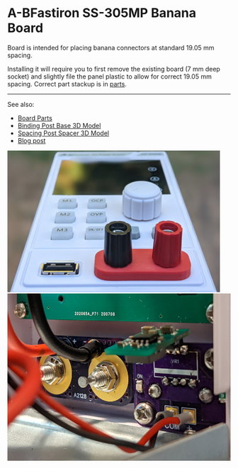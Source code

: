 # A-BFastiron SS-305MP Banana Board

Board is intended for placing banana connectors at standard 19.05 mm spacing.

Installing it will require you to first remove the existing board (7 mm deep
socket) and slightly file the panel plastic to allow for correct 19.05 mm
spacing. Correct part stackup is in [parts](Board/ABfastiron-Bananas.md).

---

See also:
* [Board Parts](Board/ABfastiron-Bananas.md)
* [Binding Post Base 3D Model](Board/ABfastiron-Bananas-Binding.md)
* [Spacing Post Spacer 3D Model](Board/ABfastiron-Bananas-Spacing.md)
* [Blog post](https://www.medo64.com/2021/07/changing-a-bfastiron-ss-305mp-binding-posts/)

![Front panel](Resources/ss305mp-front.jpg)
![Inside](Resources/ss305mp-inside.jpg)
